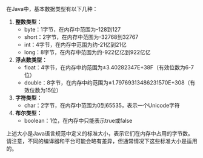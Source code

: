 在Java中，基本数据类型有以下几种：

1. **整数类型：**
    - byte：1字节，在内存中范围为-128到127
    - short：2字节，在内存中范围为-32768到32767
    - int：4字节，在内存中范围为约-21亿到21亿
    - long：8字节，在内存中范围为约-922亿亿到922亿亿
2. **浮点数类型：**
    - float：4字节，在内存中约范围为±3.40282347E+38F（有效位数为6-7位）
    - double：8字节，在内存中约范围为±1.79769313486231570E+308（有效位数为15位）
3. **字符类型：**
    - char：2字节，在内存中范围为0到65535，表示一个Unicode字符
4. **布尔类型：**
    - boolean：1位，在内存中只能表示true或false

上述大小是Java语言规范中定义的标准大小，表示它们在内存中占用的字节数。请注意，不同的编译器和平台可能会略有差异，但通常情况下这些标准大小是适用的。
